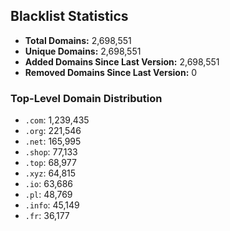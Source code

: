 ## Blacklist Statistics

- **Total Domains:** 2,698,551
- **Unique Domains:** 2,698,551
- **Added Domains Since Last Version:** 2,698,551
- **Removed Domains Since Last Version:** 0

### Top-Level Domain Distribution

-  `.com`: 1,239,435
-  `.org`: 221,546
-  `.net`: 165,995
-  `.shop`: 77,133
-  `.top`: 68,977
-  `.xyz`: 64,815
-  `.io`: 63,686
-  `.pl`: 48,769
-  `.info`: 45,149
-  `.fr`: 36,177
